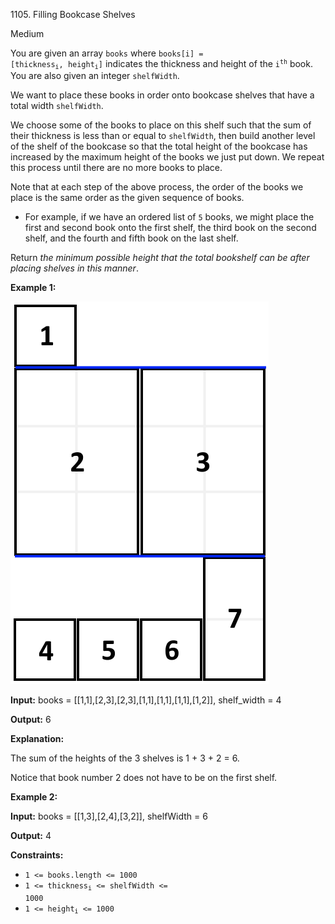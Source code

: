 1105\. Filling Bookcase Shelves

Medium

You are given an array `books` where <code>books[i] = [thickness<sub>i</sub>, height<sub>i</sub>]</code> indicates the thickness and height of the <code>i<sup>th</sup></code> book. You are also given an integer `shelfWidth`.

We want to place these books in order onto bookcase shelves that have a total width `shelfWidth`.

We choose some of the books to place on this shelf such that the sum of their thickness is less than or equal to `shelfWidth`, then build another level of the shelf of the bookcase so that the total height of the bookcase has increased by the maximum height of the books we just put down. We repeat this process until there are no more books to place.

Note that at each step of the above process, the order of the books we place is the same order as the given sequence of books.

*   For example, if we have an ordered list of `5` books, we might place the first and second book onto the first shelf, the third book on the second shelf, and the fourth and fifth book on the last shelf.

Return _the minimum possible height that the total bookshelf can be after placing shelves in this manner_.

**Example 1:**

![](shelves.png)

**Input:** books = [[1,1],[2,3],[2,3],[1,1],[1,1],[1,1],[1,2]], shelf\_width = 4

**Output:** 6

**Explanation:** 

The sum of the heights of the 3 shelves is 1 + 3 + 2 = 6. 

Notice that book number 2 does not have to be on the first shelf.

**Example 2:**

**Input:** books = [[1,3],[2,4],[3,2]], shelfWidth = 6

**Output:** 4

**Constraints:**

*   `1 <= books.length <= 1000`
*   <code>1 <= thickness<sub>i</sub> <= shelfWidth <= 1000</code>
*   <code>1 <= height<sub>i</sub> <= 1000</code>